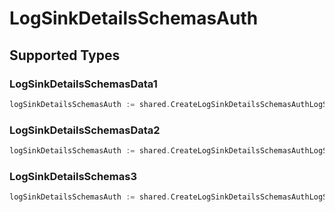 # LogSinkDetailsSchemasAuth


## Supported Types

### LogSinkDetailsSchemasData1

```go
logSinkDetailsSchemasAuth := shared.CreateLogSinkDetailsSchemasAuthLogSinkDetailsSchemasData1(shared.LogSinkDetailsSchemasData1{/* values here */})
```

### LogSinkDetailsSchemasData2

```go
logSinkDetailsSchemasAuth := shared.CreateLogSinkDetailsSchemasAuthLogSinkDetailsSchemasData2(shared.LogSinkDetailsSchemasData2{/* values here */})
```

### LogSinkDetailsSchemas3

```go
logSinkDetailsSchemasAuth := shared.CreateLogSinkDetailsSchemasAuthLogSinkDetailsSchemas3(shared.LogSinkDetailsSchemas3{/* values here */})
```


